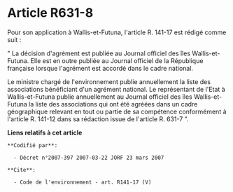 # Article R631-8

Pour son application à Wallis-et-Futuna, l'article R. 141-17 est rédigé comme suit : 

" La décision d'agrément est publiée au Journal officiel des îles Wallis-et-Futuna. Elle est en outre publiée au Journal
officiel de la République française lorsque l'agrément est accordé dans le cadre national. 

Le ministre chargé de l'environnement publie annuellement la liste des associations bénéficiant d'un agrément national. Le
représentant de l'Etat à Wallis-et-Futuna publie annuellement au Journal officiel des îles Wallis-et-Futuna la liste des
associations qui ont été agréées dans un cadre géographique relevant en tout ou partie de sa compétence conformément à
l'article R. 141-12 dans sa rédaction issue de l'article R. 631-7 ".

**Liens relatifs à cet article**

	**Codifié par**:

	  - Décret n°2007-397 2007-03-22 JORF 23 mars 2007

	**Cite**:

	  - Code de l'environnement - art. R141-17 (V)

